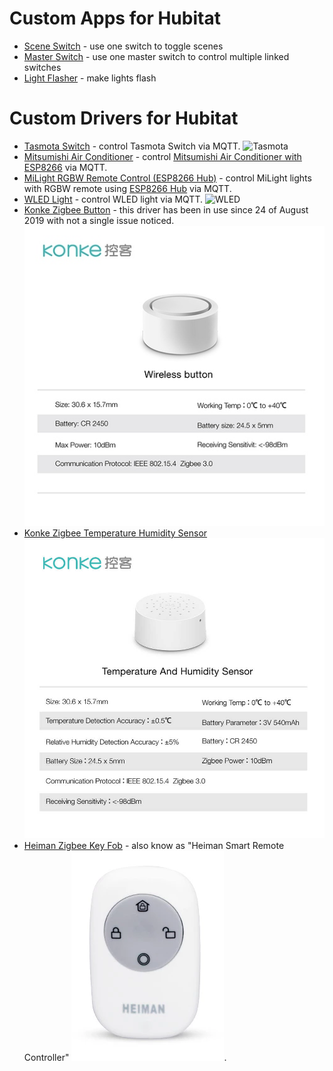 # Custom Apps for Hubitat

* [Scene Switch](apps/scene-switch) - use one switch to toggle scenes
* [Master Switch](apps/master-switch) - use one master switch to control multiple linked switches
* [Light Flasher](apps/light-flasher) - make lights flash

# Custom Drivers for Hubitat

* [Tasmota Switch](drivers/tasmota-mqtt-switch.groovy) - control Tasmota Switch via MQTT. ![Tasmota](https://tasmota.github.io/docs/_media/logob.svg)
* [Mitsumishi Air Conditioner](drivers/mitsubishi-ac-mqtt.groovy) - control [Mitsumishi Air Conditioner with ESP8266](https://github.com/SwiCago/HeatPump) via MQTT.
* [MiLight RGBW Remote Control (ESP8266 Hub)](drivers/milight-mqtt-rgbw-remote.groovy) - control MiLight lights with RGBW remote using [ESP8266 Hub](https://github.com/sidoh/esp8266_milight_hub) via MQTT.
* [WLED Light](drivers/wled-light.groovy) - control WLED light via MQTT. ![WLED](https://raw.githubusercontent.com/Aircoookie/WLED/master/wled_logo.png)
* [Konke Zigbee Button](drivers/konke-zigbee-button.groovy) - this driver has been in use since 24 of August 2019 with not a single issue noticed. ![Konke Zigbee Button](./images/konke-zigbee-button.jpeg)
* [Konke Zigbee Temperature Humidity Sensor](drivers/konke-zigbee-temp-humidity-sensor.groovy) ![Konke Zigbee Button](./images/konke-zigbee-temp-humidity-sensor.jpg)
* [Heiman Zigbee Key Fob](drivers/heiman-zigbee-key-fob.groovy) - also know as "Heiman Smart Remote Controller" ![Heiman Zigbee Key Fob](./images/heiman-zigbee-key-fob.png).